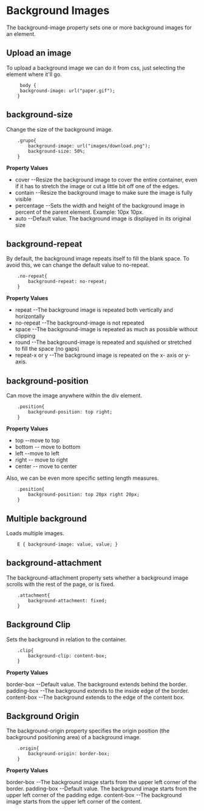 # Background Images

The background-image property sets one or more background images for an element.

## Upload an image

To upload a background image we can do it from css, just selecting the element where it'll go.

```
	 body {
	 background-image: url("paper.gif");
	}
```
## background-size

Change the size of the background image.

```
	.grupo{
		background-image: url("images/download.png");
		background-size: 50%;
	}
```

**Property Values**
- cover 		--Resize the background image to cover the entire container, even if it has to stretch the image or cut a little bit off one of the edges.
- contain 		--Resize the background image to make sure the image is fully visible
- percentage 	--Sets the width and height of the background image in percent of the parent element. Example: 10px 10px.
- auto 			--Default value. The background image is displayed in its original size

## background-repeat

By default, the background image repeats itself to fill the blank space. To avoid this, we can change the default value to no-repeat.

```
	.no-repeat{
		background-repeat: no-repeat;
	}
```
**Property Values**

- repeat 		--The background image is repeated both vertically and horizontally
- no-repeat 	--The background-image is not repeated
- space 		--The background-image is repeated as much as possible without clipping
- round 		--The background-image is repeated and squished or stretched to fill the space (no gaps)
- repeat-x or y --The background image is repeated on the x- axis or y- axis.

## background-position

Can move the image anywhere within the div element.

```
	.position{
		background-position: top right;
	}
```

**Property Values**

- top		--move to top
- bottom	-- move to bottom
- left 		--move to left
- right 	-- move to right
- center 	-- move to center

Also, we can be even more specific setting length measures.

```
	.position{
		background-position: top 20px right 20px;
	}
```

## Multiple background

Loads multiple images.

```
	E { background-image: value, value; }
```

## background-attachment

The background-attachment property sets whether a background image scrolls with the rest of the page, or is fixed.

```
	.attachment{
		background-attachment: fixed;
	}
```

## Background Clip

Sets the background in relation to the container.

```
	.clip{
		background-clip: content-box;
	}
```

**Property Values**

border-box 		--Default value. The background extends behind the border.
padding-box		--The background extends to the inside edge of the border.
content-box		--The background extends to the edge of the content box.


## Background Origin

The background-origin property specifies the origin position (the background positioning area) of a background image.

```
	.origin{
		background-origin: border-box;
	}
```

**Property Values**

border-box 		--The background image starts from the upper left corner of the border.
padding-box		--Default value. The background image starts from the upper left corner of the padding edge.
content-box		--The background image starts from the upper left corner of the content.